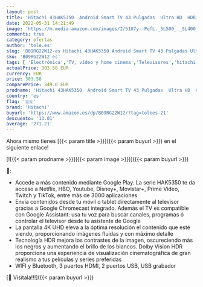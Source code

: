 ```yaml
---
layout: post
title: 'Hitachi 43HAK5350  Android Smart TV 43 Pulgadas  Ultra HD  HDR10  Dolby Vision  Bluetooth  Google Play  Chromecast Integrado  Compatible con Google Assistant TDT y satélite'
date: 2022-05-31 14:21:49
image: 'https://m.media-amazon.com/images/I/51U7y--PqfL._SL500_._SL400_.jpg'
comments: true
category: ofertas
author: 'tole.es'
slug: 'B09RG22W12-es Hitachi 43HAK5350 Android Smart TV 43 Pulgadas Ultra HD...'
sku: 'B09RG22W12-es'
tags: [ 'Electrónica','TV, vídeo y home cinema','Televisores','hitachi','smart','tv','🇪🇸', ]
actualPrice: 303.58 EUR
currency: EUR
price: 303.58
comparePrice: 349.0 EUR
prodname: 'Hitachi 43HAK5350  Android Smart TV 43 Pulgadas  Ultra HD  HDR10  Dolby Vision  Bluetooth  Google Play  Chromecast Integrado  Compatible con Google Assistant TDT y satélite'
country: 'es'
flag: '🇪🇸'
brand: 'Hitachi'
buyurl: 'https://www.amazon.es/dp/B09RG22W12/?tag=tolees-21'
descuento: '13.01'
average: '271.21'
---
```


Ahora mismo tienes [{{< param title >}}]({{< param buyurl >}}) en el siguiente enlace!

[![{{< param prodname >}}]({{< param image >}})]({{< param buyurl >}})

🔎:

- Accede a más contenido mediante Google Play. La serie HAK5350 te da acceso a Netflix, HBO, Youtube, Disney+, Movistar+, Prime Video, Twitch y TikTok, entre más de 3000 aplicaciones
- Envía contenidos desde tu móvil o tablet directamente al televisor gracias a Google Chromecast integrado. Además el TV es compatible con Google Assistant: usa tu voz para buscar canales, programas ó controlar el televisor desde tu asistente de Google
- La pantalla 4K UHD eleva a la óptima resolución el contenido que esté viendo, proporcionando imágenes fluidas y con máximo detalle
- Tecnología HDR mejora los contrastes de la imagen, oscureciendo más los negros y aumentando el brillo de los blancos. Dolby Vision HDR proporciona una experiencia de visualización cinematográfica de gran realismo a tus películas y series preferidas
- WIFI y Bluetooth, 3 puertos HDMI, 2 puertos USB, USB grabador

[🛒 Visítala!!!]({{< param buyurl >}})
